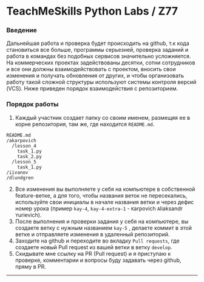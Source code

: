 # TeachMeSkills Python Labs / Z77

### Введение
Дальнейшая работа и проверка будет происходить на github, т.к кода становиться все больше, программы серьезней, проверка заданий и работа в командах без подобных сервисов значительно усложняется. На коммерческих проектах задействованы десятки, сотни сотрудников и все они должны взаимодействовать с проектом, вносить свои изменения и получать обновления от других, и чтобы организовать работу такой сложной структуры используют системы контроля версий (VCS). Ниже приведен порядок взаимодействия с репозиторием.

### Порядок работы
1. Каждый участник создает папку со своим именем, размещяя ее в корне репозитория, там же, где находится `README.md`.
  ```
  README.md
  /akarpovich
    /lesson_4
      task_1.py
      task_2.py
    /lesson_5
      task_1.py
  /iivanov
  /dlundgren
  ```
2. Все изменения вы выполняете у себя на компьютере в собственной feature-ветке, а для того, чтобы названия веток не пересекались, используйте свои инициалы в начале названия ветки и через дефис номер урока (пример `kay-4`, `kay-4-extra-1` - ``K``arpovich ``A``liaksandr ``Y``urievich).
3. После выполнения и проверки задания у себя на компьютере, вы создаете ветку с нужным названием `kay-5` , делаете коммит в этой ветке и отправляете изменения в удаленный репозиторий.
4. Заходите на github и переходите во вкладку `Pull requests`, где создаете новый Pull request из вашей ветки в ветку `develop`.
5. Скидывате мне ссылку на PR (Pull request) и я приступаю к проверке, комментарии и вопросы буду задавать через github, пряму в PR.

---
